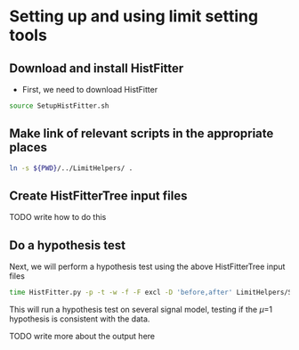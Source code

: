 Setting up and using limit setting tools
========================================

Download and install HistFitter
-------------------------------

- First, we need to download HistFitter

```bash
source SetupHistFitter.sh
```

Make link of relevant scripts in the appropriate places
-------------------------------------------------------
```bash
ln -s ${PWD}/../LimitHelpers/ .
```

Create HistFitterTree input files
---------------------------------
TODO write how to do this

Do a hypothesis test
--------------------
Next, we will perform a hypothesis test using the above HistFitterTree input files

```bash
time HistFitter.py -p -t -w -f -F excl -D 'before,after' LimitHelpers/SampleExcl.py
```

This will run a hypothesis test on several signal model, testing if the $\mu$=1 hypothesis is consistent with the data.

TODO write more about the output here
